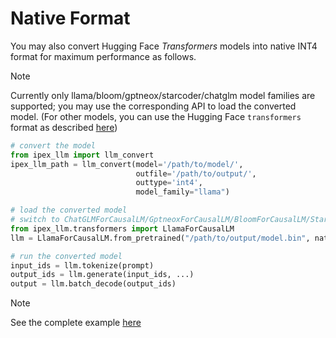 # Native Format

You may also convert Hugging Face *Transformers* models into native INT4 format for maximum performance as follows.

> [!NOTE]
> Currently only llama/bloom/gptneox/starcoder/chatglm model families are supported; you may use the corresponding API to load the converted model. (For other models, you can use the Hugging Face ``transformers`` format as described [here](./hugging_face_format.md))


```python
# convert the model
from ipex_llm import llm_convert
ipex_llm_path = llm_convert(model='/path/to/model/',
                            outfile='/path/to/output/',
                            outtype='int4',
                            model_family="llama")

# load the converted model
# switch to ChatGLMForCausalLM/GptneoxForCausalLM/BloomForCausalLM/StarcoderForCausalLM to load other models
from ipex_llm.transformers import LlamaForCausalLM
llm = LlamaForCausalLM.from_pretrained("/path/to/output/model.bin", native=True, ...)

# run the converted model
input_ids = llm.tokenize(prompt)
output_ids = llm.generate(input_ids, ...)
output = llm.batch_decode(output_ids)
```

> [!NOTE] 
> See the complete example [here](https://github.com/intel-analytics/ipex-llm/tree/main/python/llm/example/CPU/Native-Models)
